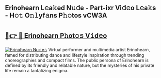 ## Erinohearn L𝚎a𝚔ed N𝚞𝚍e - Part-ixr Vi𝚍𝚎o L𝚎a𝚔s - H𝚘𝚝 O𝚗𝚕yf𝚊ns P𝚑𝚘tos vCW3A

# <h2><a href="http://kf71tj.oniu.top/?m=Erinohearn">🔗👉 🔴 Erinohearn P𝚑ot𝚘𝚜 V𝚒d𝚎o</a></h2>

[![Erinohearn Nu𝚍e𝚜](https://i.imgur.com/0qMVB7G.gif)](http://kf71tj.oniu.top/?m=Erinohearn)
Virtual performer and multimedia artist Erinohearn, famed for distributing dance and lifestyle inspiration through trending choreographies and compact films. The public persona of Erinohearn is defined by its friendly and relatable nature, but the mysteries of his private life remain a tantalizing enigma.  

